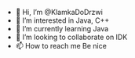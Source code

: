 - 👋 Hi, I’m @KlamkaDoDrzwi
- 👀 I’m interested in Java, C++
- 🌱 I’m currently learning Java
- 💞️ I’m looking to collaborate on IDK
- 📫 How to reach me Be nice

<!---
KlamkaDoDrzwi/KlamkaDoDrzwi is a ✨ special ✨ repository because its `README.md` (this file) appears on your GitHub profile.
You can click the Preview link to take a look at your changes.
--->
